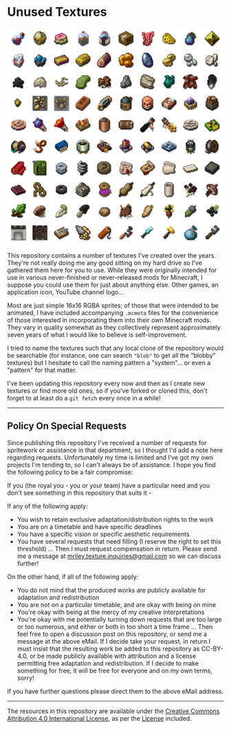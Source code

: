 # Unused Textures

![Sample](samples.png)

This repository contains a number of textures I've created over the years. They're not really doing me any good sitting on my hard drive so I've gathered them here for you to use. While they were originally intended for use in various never-finished or never-released mods for Minecraft, I suppose you could use them for just about anything else. Other games, an application icon, YouTube channel logo...

Most are just simple 16x16 RGBA sprites; of those that were intended to be animated, I have included accompanying `.mcmeta` files for the convenience of those interested in incorporating them into their own Minecraft mods. They vary in quality somewhat as they collectively represent approximately seven years of what I would like to believe is self-improvement.

I tried to name the textures such that any local clone of the repository would be searchable (for instance, one can search `"blob"` to get all the "blobby" textures) but I hesitate to call the naming pattern a "system"... or even a "pattern" for that matter.

I've been updating this repository every now and then as I create new textures or find more old ones, so if you've forked or cloned this, don't forget to at least do a `git fetch` every once in a while!

---
## Policy On Special Requests
Since publishing this repository I've received a number of requests for spritework or assistance in that department, so I thought I'd add a note here regarding requests. Unfortunately my time is limited and I've got my own projects I'm tending to, so I can't always be of assistance. I hope you find the following policy to be a fair compromise:

If you (the royal you - you or your team) have a particular need and you don't see something in this repository that suits it -

If any of the following apply:
- You wish to retain exclusive adaptation/distribution rights to the work
- You are on a timetable and have specific deadlines
- You have a specific vision or specific aesthetic requirements
- You have several requests that need filling (I reserve the right to set this threshold)
... Then I must request compensation in return. Please send me a message at mriley.texture.inquiries@gmail.com so we can discuss further!

On the other hand, if all of the following apply:
- You do not mind that the produced works are publicly available for adaptation and redistribution
- You are not on a particular timetable, and are okay with being on mine
- You're okay with being at the mercy of my creative interpretations
- You're okay with me potentially turning down requests that are too large or too numerous, and either or both in too short a time frame
... Then feel free to open a discussion post on this repository, or send me a message at the above eMail. If I decide take your request, in return I must insist that the resulting work be added to this repository as CC-BY-4.0, or be made publicly available with attribution and a license permitting free adaptation and redistribution. If I decide to make something for free, it will be free for everyone and on my own terms, sorry!

If you have further questions please direct them to the above eMail address.

---
The resources in this repository are available under the [Creative Commons Attribution 4.0 International License](https://creativecommons.org/licenses/by/4.0/), as per the [License](LICENSE) included.
